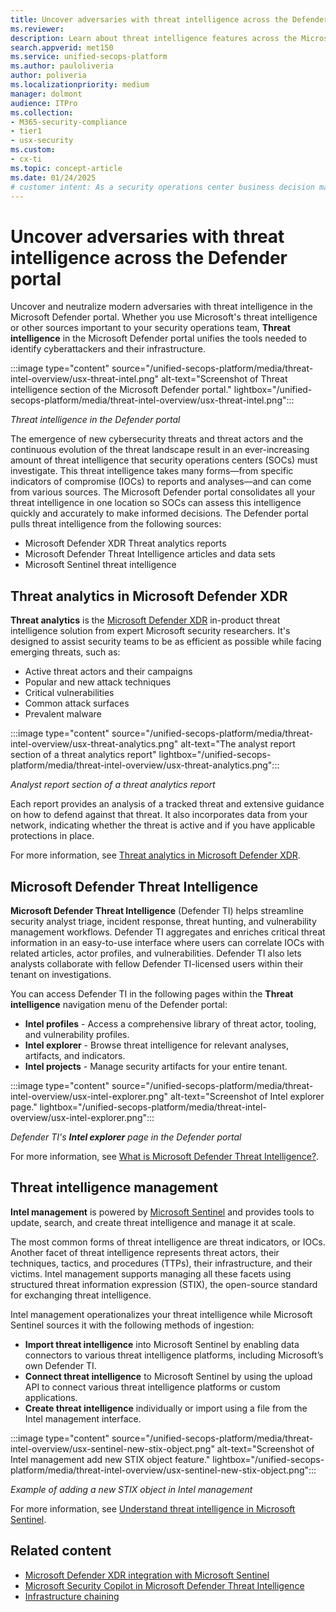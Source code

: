 ```yaml
---
title: Uncover adversaries with threat intelligence across the Defender portal
ms.reviewer: 
description: Learn about threat intelligence features across the Microsoft Defender portal.
search.appverid: met150
ms.service: unified-secops-platform
ms.author: pauloliveria
author: poliveria
ms.localizationpriority: medium
manager: dolmont
audience: ITPro
ms.collection:
- M365-security-compliance
- tier1
- usx-security
ms.custom:
- cx-ti
ms.topic: concept-article
ms.date: 01/24/2025
# customer intent: As a security operations center business decision maker, I want to learn about threat intelligence tools available in the Microsoft Defender portal to help me understand emerging threats affecting organizations like me and how to manage actionable intelligence.
---
```


# Uncover adversaries with threat intelligence across the Defender portal

Uncover and neutralize modern adversaries with threat intelligence in the Microsoft Defender portal. Whether you use Microsoft's threat intelligence or other sources important to your security operations team, **Threat intelligence** in the Microsoft Defender portal unifies the tools needed to identify cyberattackers and their infrastructure.

:::image type="content" source="/unified-secops-platform/media/threat-intel-overview/usx-threat-intel.png" alt-text="Screenshot of Threat intelligence section of the Microsoft Defender portal." lightbox="/unified-secops-platform/media/threat-intel-overview/usx-threat-intel.png":::

_Threat intelligence in the Defender portal_

The emergence of new cybersecurity threats and threat actors and the continuous evolution of the threat landscape result in an ever-increasing amount of threat intelligence that security operations centers (SOCs) must investigate. This threat intelligence takes many forms—from specific indicators of compromise (IOCs) to reports and analyses—and can come from various sources. The Microsoft Defender portal consolidates all your threat intelligence in one location so SOCs can assess this intelligence quickly and accurately to make informed decisions. The Defender portal pulls threat intelligence from the following sources:
- Microsoft Defender XDR Threat analytics reports
- Microsoft Defender Threat Intelligence articles and data sets
- Microsoft Sentinel threat intelligence

## Threat analytics in Microsoft Defender XDR

**Threat analytics** is the [Microsoft Defender XDR](/defender-xdr/microsoft-365-defender) in-product threat intelligence solution from expert Microsoft security researchers. It's designed to assist security teams to be as efficient as possible while facing emerging threats, such as:
- Active threat actors and their campaigns
- Popular and new attack techniques
- Critical vulnerabilities
- Common attack surfaces
- Prevalent malware

:::image type="content" source="/unified-secops-platform/media/threat-intel-overview/usx-threat-analytics.png" alt-text="The analyst report section of a threat analytics report" lightbox="/unified-secops-platform/media/threat-intel-overview/usx-threat-analytics.png":::

_Analyst report section of a threat analytics report_

Each report provides an analysis of a tracked threat and extensive guidance on how to defend against that threat. It also incorporates data from your network, indicating whether the threat is active and if you have applicable protections in place. 

For more information, see [Threat analytics in Microsoft Defender XDR](/defender-xdr/threat-analytics).

## Microsoft Defender Threat Intelligence

**Microsoft Defender Threat Intelligence** (Defender TI) helps streamline security analyst triage, incident response, threat hunting, and vulnerability management workflows. Defender TI aggregates and enriches critical threat information in an easy-to-use interface where users can correlate IOCs with related articles, actor profiles, and vulnerabilities. Defender TI also lets analysts collaborate with fellow Defender TI-licensed users within their tenant on investigations.

You can access Defender TI in the following pages within the **Threat intelligence** navigation menu of the Defender portal:
- **Intel profiles** - Access a comprehensive library of threat actor, tooling, and vulnerability profiles.
- **Intel explorer** - Browse threat intelligence for relevant analyses, artifacts, and indicators.
- **Intel projects** - Manage security artifacts for your entire tenant.

:::image type="content" source="/unified-secops-platform/media/threat-intel-overview/usx-intel-explorer.png" alt-text="Screenshot of Intel explorer page." lightbox="/unified-secops-platform/media/threat-intel-overview/usx-intel-explorer.png":::

_Defender TI's **Intel explorer** page in the Defender portal_

For more information, see [What is Microsoft Defender Threat Intelligence?](/defender/threat-intelligence/what-is-microsoft-defender-threat-intelligence-defender-ti).

## Threat intelligence management
**Intel management** is powered by [Microsoft Sentinel](/azure/sentinel/overview) and provides tools to update, search, and create threat intelligence and manage it at scale. 

The most common forms of threat intelligence are threat indicators, or IOCs. Another facet of threat intelligence represents threat actors, their techniques, tactics, and procedures (TTPs), their infrastructure, and their victims. Intel management supports managing all these facets using structured threat information expression (STIX), the open-source standard for exchanging threat intelligence.

Intel management operationalizes your threat intelligence while Microsoft Sentinel sources it with the following methods of ingestion: 
- **Import threat intelligence** into Microsoft Sentinel by enabling data connectors to various threat intelligence platforms, including Microsoft’s own Defender TI.
- **Connect threat intelligence** to Microsoft Sentinel by using the upload API to connect various threat intelligence platforms or custom applications.
- **Create threat intelligence** individually or import using a file from the Intel management interface.

:::image type="content" source="/unified-secops-platform/media/threat-intel-overview/usx-sentinel-new-stix-object.png" alt-text="Screenshot of Intel management add new STIX object feature." lightbox="/unified-secops-platform/media/threat-intel-overview/usx-sentinel-new-stix-object.png":::

_Example of adding a new STIX object in Intel management_

For more information, see [Understand threat intelligence in Microsoft Sentinel](/azure/sentinel/understand-threat-intelligence).

## Related content

- [Microsoft Defender XDR integration with Microsoft Sentinel](/azure/sentinel/microsoft-365-defender-sentinel-integration)
- [Microsoft Security Copilot in Microsoft Defender Threat Intelligence](/defender/threat-intelligence/security-copilot-and-defender-threat-intelligence)
- [Infrastructure chaining](/defender/threat-intelligence/infrastructure-chaining)
